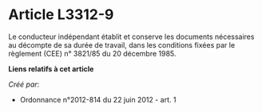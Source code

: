 # Article L3312-9

Le conducteur indépendant établit et conserve les documents nécessaires au décompte de sa durée de travail, dans les
conditions fixées par le règlement (CEE) n° 3821/85 du 20 décembre 1985.

**Liens relatifs à cet article**

_Créé par_:

  - Ordonnance n°2012-814 du 22 juin 2012 - art. 1

